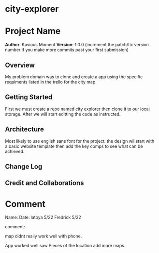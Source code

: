 # city-explorer
# Project Name

**Author**: Kavious Moment
**Version**: 1.0.0 (increment the patch/fix version number if you make more commits past your first submission)

## Overview
My problem domain was to clone and create a app using the specific requiments listed in the trello for the city map.

## Getting Started
First we must create a repo named city explorer then clone it to our local storage. After we will start editting the code as instructed.

## Architecture
Most likely to use english sans font for the project. the design wil start with a basic website template then add the key comps to see what can be achieved.

## Change Log
<!-- Use this area to document the iterative changes made to your application as each feature is successfully implemented. Use time stamps. Here's an example:

01-01-2001 4:59pm - Application now has a fully-functional express server, with a GET route for the location resource. -->

## Credit and Collaborations
<!-- Give credit (and a link) to other people or resources that helped you build this application. -->

# Comment

Name:    Date:
latoya    5/22
Fredrick  5/22



comment:

map didnt really work well with phone.

App worked well saw Pieces of the location add more maps.

